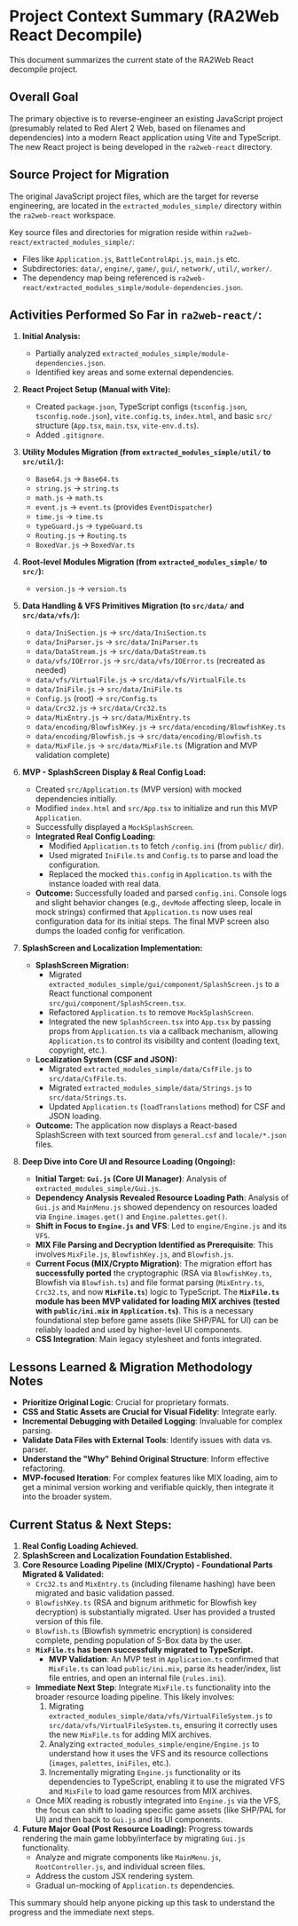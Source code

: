 # Project Context Summary (RA2Web React Decompile)

This document summarizes the current state of the RA2Web React decompile project.

## Overall Goal

The primary objective is to reverse-engineer an existing JavaScript project (presumably related to Red Alert 2 Web, based on filenames and dependencies) into a modern React application using Vite and TypeScript. The new React project is being developed in the `ra2web-react` directory.

## Source Project for Migration

The original JavaScript project files, which are the target for reverse engineering, are located in the `extracted_modules_simple/` directory within the `ra2web-react` workspace.

Key source files and directories for migration reside within `ra2web-react/extracted_modules_simple/`:
*   Files like `Application.js`, `BattleControlApi.js`, `main.js` etc.
*   Subdirectories: `data/`, `engine/`, `game/`, `gui/`, `network/`, `util/`, `worker/`.
*   The dependency map being referenced is `ra2web-react/extracted_modules_simple/module-dependencies.json`.

## Activities Performed So Far in `ra2web-react/`:

1.  **Initial Analysis:**
    *   Partially analyzed `extracted_modules_simple/module-dependencies.json`.
    *   Identified key areas and some external dependencies.

2.  **React Project Setup (Manual with Vite):**
    *   Created `package.json`, TypeScript configs (`tsconfig.json`, `tsconfig.node.json`), `vite.config.ts`, `index.html`, and basic `src/` structure (`App.tsx`, `main.tsx`, `vite-env.d.ts`).
    *   Added `.gitignore`.

3.  **Utility Modules Migration (from `extracted_modules_simple/util/` to `src/util/`):**
    *   `Base64.js` -> `Base64.ts`
    *   `string.js` -> `string.ts`
    *   `math.js` -> `math.ts`
    *   `event.js` -> `event.ts` (provides `EventDispatcher`)
    *   `time.js` -> `time.ts`
    *   `typeGuard.js` -> `typeGuard.ts`
    *   `Routing.js` -> `Routing.ts`
    *   `BoxedVar.js` -> `BoxedVar.ts`

4.  **Root-level Modules Migration (from `extracted_modules_simple/` to `src/`):**
    *   `version.js` -> `version.ts`

5.  **Data Handling & VFS Primitives Migration (to `src/data/` and `src/data/vfs/`):**
    *   `data/IniSection.js` -> `src/data/IniSection.ts`
    *   `data/IniParser.js` -> `src/data/IniParser.ts`
    *   `data/DataStream.js` -> `src/data/DataStream.ts`
    *   `data/vfs/IOError.js` -> `src/data/vfs/IOError.ts` (recreated as needed)
    *   `data/vfs/VirtualFile.js` -> `src/data/vfs/VirtualFile.ts`
    *   `data/IniFile.js` -> `src/data/IniFile.ts`
    *   `Config.js` (root) -> `src/Config.ts`
    *   `data/Crc32.js` -> `src/data/Crc32.ts`
    *   `data/MixEntry.js` -> `src/data/MixEntry.ts`
    *   `data/encoding/BlowfishKey.js` -> `src/data/encoding/BlowfishKey.ts`
    *   `data/encoding/Blowfish.js` -> `src/data/encoding/Blowfish.ts`
    *   `data/MixFile.js` -> `src/data/MixFile.ts` (Migration and MVP validation complete)


6.  **MVP - SplashScreen Display & Real Config Load:**
    *   Created `src/Application.ts` (MVP version) with mocked dependencies initially.
    *   Modified `index.html` and `src/App.tsx` to initialize and run this MVP `Application`.
    *   Successfully displayed a `MockSplashScreen`.
    *   **Integrated Real Config Loading:**
        *   Modified `Application.ts` to fetch `/config.ini` (from `public/` dir).
        *   Used migrated `IniFile.ts` and `Config.ts` to parse and load the configuration.
        *   Replaced the mocked `this.config` in `Application.ts` with the instance loaded with real data.
    *   **Outcome:** Successfully loaded and parsed `config.ini`. Console logs and slight behavior changes (e.g., `devMode` affecting sleep, locale in mock strings) confirmed that `Application.ts` now uses real configuration data for its initial steps. The final MVP screen also dumps the loaded config for verification.

7.  **SplashScreen and Localization Implementation:**
    *   **SplashScreen Migration:**
        *   Migrated `extracted_modules_simple/gui/component/SplashScreen.js` to a React functional component `src/gui/component/SplashScreen.tsx`.
        *   Refactored `Application.ts` to remove `MockSplashScreen`.
        *   Integrated the new `SplashScreen.tsx` into `App.tsx` by passing props from `Application.ts` via a callback mechanism, allowing `Application.ts` to control its visibility and content (loading text, copyright, etc.).
    *   **Localization System (CSF and JSON):**
        *   Migrated `extracted_modules_simple/data/CsfFile.js` to `src/data/CsfFile.ts`.
        *   Migrated `extracted_modules_simple/data/Strings.js` to `src/data/Strings.ts`.
        *   Updated `Application.ts` (`loadTranslations` method) for CSF and JSON loading.
    *   **Outcome:** The application now displays a React-based SplashScreen with text sourced from `general.csf` and `locale/*.json` files.

8.  **Deep Dive into Core UI and Resource Loading (Ongoing):**
    *   **Initial Target: `Gui.js` (Core UI Manager)**: Analysis of `extracted_modules_simple/Gui.js`.
    *   **Dependency Analysis Revealed Resource Loading Path**: Analysis of `Gui.js` and `MainMenu.js` showed dependency on resources loaded via `Engine.images.get()` and `Engine.palettes.get()`.
    *   **Shift in Focus to `Engine.js` and VFS**: Led to `engine/Engine.js` and its `VFS`.
    *   **MIX File Parsing and Decryption Identified as Prerequisite**: This involves `MixFile.js`, `BlowfishKey.js`, and `Blowfish.js`.
    *   **Current Focus (MIX/Crypto Migration)**: The migration effort has **successfully ported** the cryptographic (RSA via `BlowfishKey.ts`, Blowfish via `Blowfish.ts`) and file format parsing (`MixEntry.ts`, `Crc32.ts`, and now **`MixFile.ts`**) logic to TypeScript. The **`MixFile.ts` module has been MVP validated for loading MIX archives (tested with `public/ini.mix` in `Application.ts`)**. This is a necessary foundational step before game assets (like SHP/PAL for UI) can be reliably loaded and used by higher-level UI components.
    *   **CSS Integration**: Main legacy stylesheet and fonts integrated.

## Lessons Learned & Migration Methodology Notes

*   **Prioritize Original Logic**: Crucial for proprietary formats.
*   **CSS and Static Assets are Crucial for Visual Fidelity**: Integrate early.
*   **Incremental Debugging with Detailed Logging**: Invaluable for complex parsing.
*   **Validate Data Files with External Tools**: Identify issues with data vs. parser.
*   **Understand the "Why" Behind Original Structure**: Inform effective refactoring.
*   **MVP-focused Iteration**: For complex features like MIX loading, aim to get a minimal version working and verifiable quickly, then integrate it into the broader system.

## Current Status & Next Steps:

1.  **Real Config Loading Achieved.**
2.  **SplashScreen and Localization Foundation Established.**
3.  **Core Resource Loading Pipeline (MIX/Crypto) - Foundational Parts Migrated & Validated:**
    *   `Crc32.ts` and `MixEntry.ts` (including filename hashing) have been migrated and basic validation passed.
    *   `BlowfishKey.ts` (RSA and bignum arithmetic for Blowfish key decryption) is substantially migrated. User has provided a trusted version of this file.
    *   `Blowfish.ts` (Blowfish symmetric encryption) is considered complete, pending population of S-Box data by the user.
    *   **`MixFile.ts` has been successfully migrated to TypeScript.**
        *   **MVP Validation**: An MVP test in `Application.ts` confirmed that `MixFile.ts` can load `public/ini.mix`, parse its header/index, list file entries, and open an internal file (`rules.ini`).
    *   **Immediate Next Step**: Integrate `MixFile.ts` functionality into the broader resource loading pipeline. This likely involves:
        1.  Migrating `extracted_modules_simple/data/vfs/VirtualFileSystem.js` to `src/data/vfs/VirtualFileSystem.ts`, ensuring it correctly uses the new `MixFile.ts` for adding MIX archives.
        2.  Analyzing `extracted_modules_simple/engine/Engine.js` to understand how it uses the VFS and its resource collections (`images`, `palettes`, `iniFiles`, etc.).
        3.  Incrementally migrating `Engine.js` functionality or its dependencies to TypeScript, enabling it to use the migrated VFS and `MixFile` to load game resources from MIX archives.
    *   Once MIX reading is robustly integrated into `Engine.js` via the VFS, the focus can shift to loading specific game assets (like SHP/PAL for UI) and then back to `Gui.js` and its UI components.
4.  **Future Major Goal (Post Resource Loading):** Progress towards rendering the main game lobby/interface by migrating `Gui.js` functionality.
    *   Analyze and migrate components like `MainMenu.js`, `RootController.js`, and individual screen files.
    *   Address the custom JSX rendering system.
    *   Gradual un-mocking of `Application.ts` dependencies.

This summary should help anyone picking up this task to understand the progress and the immediate next steps.